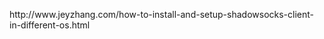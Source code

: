 <p>
	http://www.jeyzhang.com/how-to-install-and-setup-shadowsocks-client-in-different-os.html
</p>
<p>
	<br />
</p>